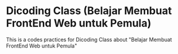 # Dicoding Class (Belajar Membuat FrontEnd Web untuk Pemula)

This is a codes practices for Dicoding Class about "Belajar Membuat FrontEnd Web untuk Pemula"
